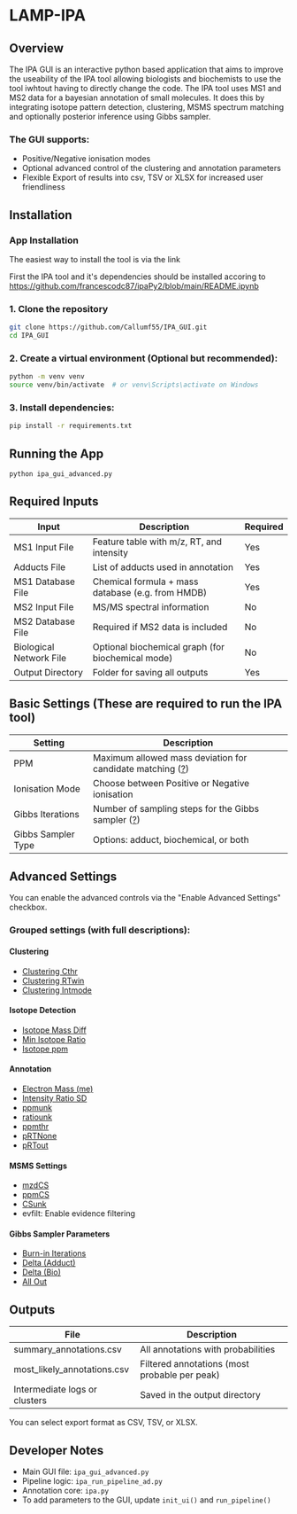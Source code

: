 # LAMP-IPA

## Overview
The IPA GUI is an interactive python based application that aims to improve the useability of the IPA tool allowing biologists and biochemists to use the tool iwhtout having to directly change the code. 
The IPA tool uses MS1 and MS2 data for a bayesian annotation of small molecules. It does this by integrating isotope pattern detection, clustering, MSMS spectrum matching and optionally posterior inference using Gibbs sampler.

### The GUI supports:
- Positive/Negative ionisation modes
- Optional advanced control of the clustering and annotation parameters
- Flexible Export of results into csv, TSV or XLSX for increased user friendliness

## Installation

### App Installation

The easiest way to install the tool is via the link

First the IPA tool and it's dependencies should be installed accoring to https://github.com/francescodc87/ipaPy2/blob/main/README.ipynb

### 1. Clone the repository
```bash
git clone https://github.com/Callumf55/IPA_GUI.git
cd IPA_GUI
```

### 2. Create a virtual environment (Optional but recommended):
```bash
python -m venv venv
source venv/bin/activate  # or venv\Scripts\activate on Windows
```

### 3. Install dependencies:
```bash
pip install -r requirements.txt
```

## Running the App
```bash
python ipa_gui_advanced.py
```

## Required Inputs

| Input                  | Description                                              | Required |
|------------------------|----------------------------------------------------------|----------|
| MS1 Input File         | Feature table with m/z, RT, and intensity                | Yes      |
| Adducts File           | List of adducts used in annotation                       | Yes      |
| MS1 Database File      | Chemical formula + mass database (e.g. from HMDB)        | Yes      |
| MS2 Input File         | MS/MS spectral information                               | No       |
| MS2 Database File      | Required if MS2 data is included                         | No       |
| Biological Network File| Optional biochemical graph (for biochemical mode)        | No       |
| Output Directory       | Folder for saving all outputs                            | Yes      |

## Basic Settings (These are required to run the IPA tool)

| Setting              | Description                                                        |
|----------------------|--------------------------------------------------------------------|
| PPM                  | Maximum allowed mass deviation for candidate matching ([?](https://github.com/Callumf55/IPA_GUI/blob/main/README.md#ppm)) |
| Ionisation Mode      | Choose between Positive or Negative ionisation                     |
| Gibbs Iterations     | Number of sampling steps for the Gibbs sampler ([?](https://github.com/Callumf55/IPA_GUI/blob/main/README.md#gibbs-sampler-iterations)) |
| Gibbs Sampler Type   | Options: adduct, biochemical, or both                              |

## Advanced Settings

You can enable the advanced controls via the "Enable Advanced Settings" checkbox.

### Grouped settings (with full descriptions):

#### Clustering
- [Clustering Cthr](https://github.com/Callumf55/IPA_GUI/blob/main/README.md#clustering-cthr)
- [Clustering RTwin](https://github.com/Callumf55/IPA_GUI/blob/main/README.md#clustering-rtwin)
- [Clustering Intmode](https://github.com/Callumf55/IPA_GUI/blob/main/README.md#clustering-intmode)

#### Isotope Detection
- [Isotope Mass Diff](https://github.com/Callumf55/IPA_GUI/blob/main/README.md#isotope-mass-diff)
- [Min Isotope Ratio](https://github.com/Callumf55/IPA_GUI/blob/main/README.md#min-isotope-ratio)
- [Isotope ppm](https://github.com/Callumf55/IPA_GUI/blob/main/README.md#isotope-ppm)

#### Annotation
- [Electron Mass (me)](https://github.com/Callumf55/IPA_GUI/blob/main/README.md#electron-mass-me)
- [Intensity Ratio SD](https://github.com/Callumf55/IPA_GUI/blob/main/README.md#intensity-ratio-sd)
- [ppmunk](https://github.com/Callumf55/IPA_GUI/blob/main/README.md#ppmunk)
- [ratiounk](https://github.com/Callumf55/IPA_GUI/blob/main/README.md#ratiounk)
- [ppmthr](https://github.com/Callumf55/IPA_GUI/blob/main/README.md#ppmthr)
- [pRTNone](https://github.com/Callumf55/IPA_GUI/blob/main/README.md#prtnone)
- [pRTout](https://github.com/Callumf55/IPA_GUI/blob/main/README.md#prtout)

#### MSMS Settings
- [mzdCS](https://github.com/Callumf55/IPA_GUI/blob/main/README.md#mzdcs)
- [ppmCS](https://github.com/Callumf55/IPA_GUI/blob/main/README.md#ppmcs)
- [CSunk](https://github.com/Callumf55/IPA_GUI/blob/main/README.md#csunk)
- evfilt: Enable evidence filtering

#### Gibbs Sampler Parameters
- [Burn-in Iterations](https://github.com/Callumf55/IPA_GUI/blob/main/README.md#burn-in-iterations)
- [Delta (Adduct)](https://github.com/Callumf55/IPA_GUI/blob/main/README.md#delta-adduct)
- [Delta (Bio)](https://github.com/Callumf55/IPA_GUI/blob/main/README.md#delta-bio)
- [All Out](https://github.com/Callumf55/IPA_GUI/blob/main/README.md#all-out)

## Outputs

| File                         | Description                                   |
|------------------------------|-----------------------------------------------|
| summary_annotations.csv      | All annotations with probabilities            |
| most_likely_annotations.csv  | Filtered annotations (most probable per peak) |
| Intermediate logs or clusters| Saved in the output directory                 |

You can select export format as CSV, TSV, or XLSX.

## Developer Notes

- Main GUI file: `ipa_gui_advanced.py`
- Pipeline logic: `ipa_run_pipeline_ad.py`
- Annotation core: `ipa.py`
- To add parameters to the GUI, update `init_ui()` and `run_pipeline()`


